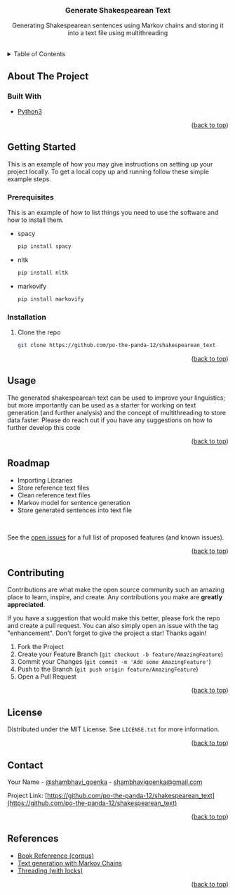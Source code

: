 <!-- Project Head -->
<br />
<div align="center">
  <a href="https://github.com/po-the-panda-12/shakespearean_text">
<!--     <img src="images/logo.png" alt="Logo" width="80" height="80"> -->
  </a>

<h3 align="center">Generate Shakespearean Text</h3>

  <p align="center">
    Generating Shakespearean sentences using Markov chains and storing it into a text file using multithreading
    <br />
  </p>
</div>

</br>

<!-- TABLE OF CONTENTS -->
<details>
  <summary>Table of Contents</summary>
  <ol>
    <li>
      <a href="#about-the-project">About The Project</a>
      <ul>
        <li><a href="#built-with">Built With</a></li>
      </ul>
    </li>
    <li>
      <a href="#getting-started">Getting Started</a>
      <ul>
        <li><a href="#prerequisites">Prerequisites</a></li>
        <li><a href="#installation">Installation</a></li>
      </ul>
    </li>
    <li><a href="#usage">Usage</a></li>
    <li><a href="#roadmap">Roadmap</a></li>
    <li><a href="#contributing">Contributing</a></li>
    <li><a href="#license">License</a></li>
    <li><a href="#contact">Contact</a></li>
    <li><a href="#references">References</a></li>
  </ol>
</details>



<!-- ABOUT THE PROJECT -->
## About The Project

<!-- [![Product Name Screen Shot][product-screenshot]](https://example.com)

Here's a blank template to get started: To avoid retyping too much info. Do a search and replace with your text editor for the following: `github_username`, `repo_name`, `twitter_handle`, `linkedin_username`, `email_client`, `email`, `project_title`, `project_description`

<p align="right">(<a href="#top">back to top</a>)</p> -->



### Built With

* [Python3](https://www.python.org/)

<p align="right">(<a href="#top">back to top</a>)</p>



<!-- GETTING STARTED -->
## Getting Started

This is an example of how you may give instructions on setting up your project locally.
To get a local copy up and running follow these simple example steps.

### Prerequisites

This is an example of how to list things you need to use the software and how to install them.
* spacy
  ```sh
  pip install spacy
  ```
* nltk
  ```sh
  pip install nltk
  ```
* markovify
  ```sh
  pip install markovify
  ```

### Installation

<!-- 1. Get a free API Key at [https://example.com](https://example.com) -->
1. Clone the repo
   ```sh
   git clone https://github.com/po-the-panda-12/shakespearean_text 
   ```
<!-- 3. Install NPM packages
   ```sh
   npm install
   ```
4. Enter your API in `config.js`
   ```js
   const API_KEY = 'ENTER YOUR API';
   ``` -->

<p align="right">(<a href="#top">back to top</a>)</p>



<!-- USAGE EXAMPLES -->
## Usage

The generated shakespearean text can be used to improve your linguistics; but more importantly can be used as a starter for working on text generation (and further analysis) and the concept of multithreading to store data faster. 
Please do reach out if you have any suggestions on how to further develop this code

<p align="right">(<a href="#top">back to top</a>)</p>



<!-- ROADMAP -->
## Roadmap

- Importing Libraries
- Store reference text files
- Clean reference text files
- Markov model for sentence generation
- Store generated sentences into text file

</br>

See the [open issues](https://github.com/po-the-panda-12/shakespearean_text/issues) for a full list of proposed features (and known issues).

<p align="right">(<a href="#top">back to top</a>)</p>



<!-- CONTRIBUTING -->
## Contributing

Contributions are what make the open source community such an amazing place to learn, inspire, and create. Any contributions you make are **greatly appreciated**.

If you have a suggestion that would make this better, please fork the repo and create a pull request. You can also simply open an issue with the tag "enhancement".
Don't forget to give the project a star! Thanks again!

1. Fork the Project
2. Create your Feature Branch (`git checkout -b feature/AmazingFeature`)
3. Commit your Changes (`git commit -m 'Add some AmazingFeature'`)
4. Push to the Branch (`git push origin feature/AmazingFeature`)
5. Open a Pull Request

<p align="right">(<a href="#top">back to top</a>)</p>



<!-- LICENSE -->
## License

Distributed under the MIT License. See `LICENSE.txt` for more information.

<p align="right">(<a href="#top">back to top</a>)</p>



<!-- CONTACT -->
## Contact

Your Name - [@shambhavi_goenka](https://t.me/shambhavi_goenka) - shambhavigoenka@gmail.com

Project Link: [https://github.com/po-the-panda-12/shakespearean_text](https://github.com/po-the-panda-12/shakespearean_text)

<p align="right">(<a href="#top">back to top</a>)</p>



<!-- REFERENCES -->
## References

* [Book Refenrence (corpus)](https://www.nltk.org/book/ch02.html)
* [Text generation with Markov Chains](https://github.com/jsvine/markovify/blob/master/README.md)
* [Threading (with locks)](https://www.educative.io/edpresso/what-are-locks-in-python)


<p align="right">(<a href="#top">back to top</a>)</p>

